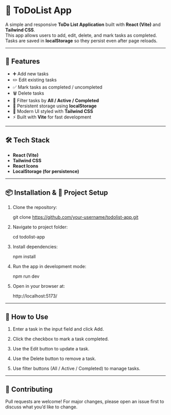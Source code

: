 # 📝 ToDoList App

A simple and responsive **ToDo List Application** built with **React (Vite)** and **Tailwind CSS**.  
This app allows users to add, edit, delete, and mark tasks as completed. Tasks are saved in **localStorage** so they persist even after page reloads.

---

## 🚀 Features

- ➕ Add new tasks  
- ✏️ Edit existing tasks  
- ✅ Mark tasks as completed / uncompleted  
- 🗑 Delete tasks  
- 🔎 Filter tasks by **All / Active / Completed**  
- 💾 Persistent storage using **localStorage**  
- 🎨 Modern UI styled with **Tailwind CSS**  
- ⚡ Built with **Vite** for fast development  

---

## 🛠 Tech Stack

- **React (Vite)**
- **Tailwind CSS**
- **React Icons**
- **LocalStorage (for persistence)**

---

## 📦 Installation & 📂 Project Setup

1.  Clone the repository:
    
    git clone https://github.com/your-username/todolist-app.git

2. Navigate to project folder:

    cd todolist-app

3. Install dependencies:

    npm install

4. Run the app in development mode:

    npm run dev

5. Open in your browser at:

    http://localhost:5173/


---

## 📖 How to Use

1. Enter a task in the input field and click Add.

2. Click the checkbox to mark a task completed.

3. Use the Edit button to update a task.

4. Use the Delete button to remove a task.

5. Use filter buttons (All / Active / Completed) to manage tasks.


---

## 🤝 Contributing
Pull requests are welcome! For major changes, please open an issue first to discuss what you’d like to change.

